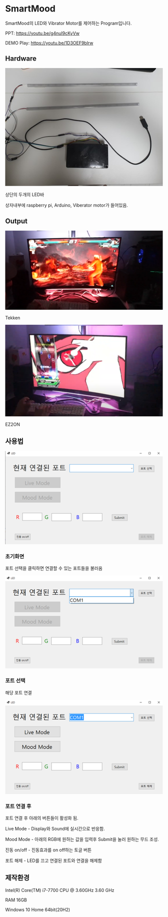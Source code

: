 # SmartMood
SmartMood의 LED와 Vibrator Motor를 제어하는 Program입니다.

PPT: <https://youtu.be/g4nuI9cKyVw>

DEMO Play: <https://youtu.be/1D3OEF9blrw>

## Hardware

![PRODUCT](https://github.com/kingmozzi/ImageLink/blob/main/%EA%B7%B8%EB%A6%BC4.jpg)

상단의 두개의 LED바

상자내부에 raspberry pi, Arduino, Viberator motor가 들어있음.

## Output

![OUTPUT](https://github.com/kingmozzi/ImageLink/blob/main/output1.png)

Tekken

![OUTPUT2](https://github.com/kingmozzi/ImageLink/blob/main/output2..png)

EZ2ON

## 사용법

![INTERFACE](https://github.com/kingmozzi/ImageLink/blob/main/%EA%B7%B8%EB%A6%BC1.png)

### 초기화면

포트 선택을 클릭하면 연결할 수 있는 포트들을 불러옴

![INTERFACE2](https://github.com/kingmozzi/ImageLink/blob/main/%EA%B7%B8%EB%A6%BC2.png)

### 포트 선택

해당 포트 연결

![INTERFACE3](https://github.com/kingmozzi/ImageLink/blob/main/%EA%B7%B8%EB%A6%BC3.png)

### 포트 연결 후

포트 연결 후 아래의 버튼들이 활성화 됨.

Live Mode - Display와 Sound에 실시간으로 반응함.

Mood Mode - 아래의 RGB에 원하는 값을 입력후 Submit을 눌러 원하는 무드 조성.

진동 on/off - 진동효과를 on off하는 토글 버튼

포트 해제 - LED를 끄고 연결된 포트와 연결을 해제함

## 제작환경
Intel(R) Core(TM) i7-7700 CPU @ 3.60GHz   3.60 GHz

RAM 16GB

Windows 10 Home 64bit(20H2)
